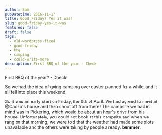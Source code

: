 ```yaml
---
author: Sam
pubDatetime: 2016-11-17
title: Good Friday? Yes it was!
slug: good-friday-yes-it-was
featured: false
draft: false
tags:
  - old-wordpress-fixed
  - good-friday
  - bbq
  - camping
  - could-write-more
description: First BBQ of the year - Check
---
```

First BBQ of the year? - Check!

So we had the idea of going camping over easter planned for a while, and it all fell into place this weekend.

So it was an early start on Friday, the 6th of April. We had agreed to meet at @Cadab's house and then shoot off from there! The campsite we had in mind was in Pickering, which would be about an hour's drive from his house. Unfortunately, you could not book at this campsite and when we rang on that morning, we were told that the weather had made some plots unavailable and the others were taking by people already. **bummer**.